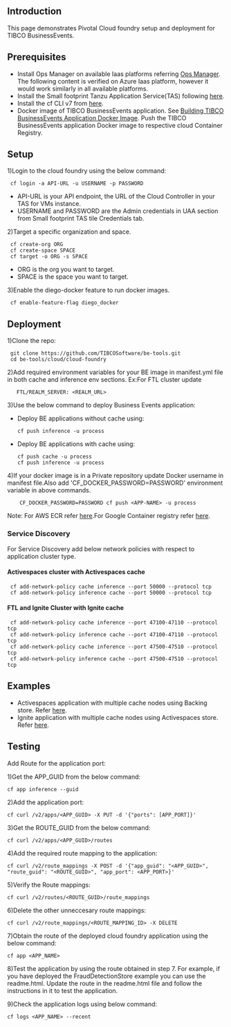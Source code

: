 ## Introduction

This page demonstrates Pivotal Cloud foundry setup and deployment for TIBCO BusinessEvents.

## Prerequisites
* Install Ops Manager on available Iaas platforms referring [Ops Manager](https://docs.pivotal.io/ops-manager/2-10/install/index.html). The following content is verified on Azure Iaas platform, however it would work similarly in all available platforms.
* Install the Small footprint Tanzu Application Service(TAS) following [here](https://docs.pivotal.io/application-service/2-10/operating/configure-pas.html).
* Install the cf CLI v7 from [here](https://docs.pivotal.io/application-service/2-10/cf-cli/install-go-cli.html).
* Docker image of TIBCO BusinessEvents application. See [Building TIBCO BusinessEvents Application Docker Image](https://github.com/TIBCOSoftware/be-tools/wiki/Building-TIBCO-BusinessEvents-Application-Docker-Image). Push the TIBCO BusinessEvents application Docker image to respective cloud Container Registry.

## Setup

1)Login to the cloud foundry using the below command:

     cf login -a API-URL -u USERNAME -p PASSWORD

   * API-URL is your API endpoint, the URL of the Cloud Controller in your TAS for VMs instance.
   * USERNAME and PASSWORD are the Admin credentials in UAA section from Small footprint TAS tile Credentials tab.
 

2)Target a specific organization and space. 
     
     cf create-org ORG
     cf create-space SPACE
     cf target -o ORG -s SPACE

   * ORG is the org you want to target.
   * SPACE is the space you want to target.

3)Enable the diego-docker feature to run docker images. 
     
     cf enable-feature-flag diego_docker

## Deployment

1)Clone the repo:

     git clone https://github.com/TIBCOSoftware/be-tools.git
     cd be-tools/cloud/cloud-foundry
     
2)Add required environment variables for your BE image in manifest.yml file in both cache and inference env sections. Ex:For FTL cluster update 
      
       FTL/REALM_SERVER: <REALM_URL>

3)Use the below command to deploy Business Events application:
    
* Deploy BE applications without cache using:
     
      cf push inference -u process

* Deploy BE applications with cache using:
     
      cf push cache -u process
      cf push inference -u process

4)If your docker image is in a Private repository update Docker username in manifest file.Also add 'CF_DOCKER_PASSWORD=PASSWORD' environment variable in above commands.
       
        CF_DOCKER_PASSWORD=PASSWORD cf push <APP-NAME> -u process

Note: For AWS ECR refer [here](https://docs.cloudfoundry.org/devguide/deploy-apps/push-docker.html#ecr).For Google Container registry refer [here](https://docs.cloudfoundry.org/devguide/deploy-apps/push-docker.html#gcr).

### Service Discovery

For Service Discovery add below network policies with respect to application cluster type.

#### Activespaces cluster with Activespaces cache

     cf add-network-policy cache inference --port 50000 --protocol tcp
     cf add-network-policy inference cache --port 50000 --protocol tcp

#### FTL and Ignite Cluster with Ignite cache

     cf add-network-policy cache inference --port 47100-47110 --protocol tcp
     cf add-network-policy inference cache --port 47100-47110 --protocol tcp
     cf add-network-policy cache inference --port 47500-47510 --protocol tcp
     cf add-network-policy inference cache --port 47500-47510 --protocol tcp

## Examples

* Activespaces application with multiple cache nodes using Backing store. Refer [here](https://github.com/TIBCOSoftware/be-tools/blob/feature-cloud-foundry/cloud/cloud-foundry/examples/as2store.md).
* Ignite application with multiple cache nodes using Activespaces store. Refer [here](https://github.com/TIBCOSoftware/be-tools/blob/feature-cloud-foundry/cloud/cloud-foundry/examples/igniteas4.md).

## Testing

Add Route for the application port:

1)Get the APP_GUID from the below command:
    
    cf app inference --guid

2)Add the application port: 
    
    cf curl /v2/apps/<APP_GUID> -X PUT -d '{"ports": [APP_PORT]}'

3)Get the ROUTE_GUID from the below command:
    
    cf curl /v2/apps/<APP_GUID>/routes

4)Add the required route mapping to the application:
    
    cf curl /v2/route_mappings -X POST -d '{"app_guid": "<APP_GUID>", "route_guid": "<ROUTE_GUID>", "app_port": <APP_PORT>}'

5)Verify the Route mappings:
    
    cf curl /v2/routes/<ROUTE_GUID>/route_mappings

6)Delete the other unneccesary route mappings:
    
    cf curl /v2/route_mappings/<ROUTE_MAPPING_ID> -X DELETE

7)Obtain the route of the deployed cloud foundry application using the below command:
     
    cf app <APP_NAME>

8)Test the application by using the route obtained in step 7. For example, if you have deployed the FraudDetectionStore example you can use the readme.html. Update the route in the readme.html file and follow the instructions in it to test the application.

9)Check the application logs using below command:

    cf logs <APP_NAME> --recent
